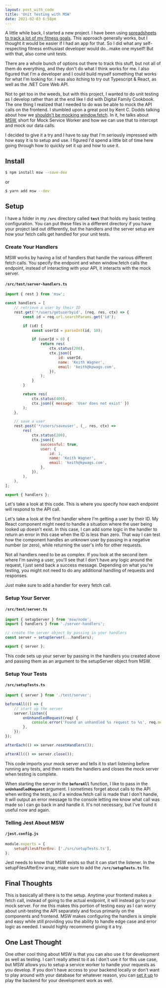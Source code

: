 ```yaml
---
layout: post_with_code
title: 'Unit Testing with MSW'
date: 2021-02-03 6:58pm
---
```


A little while back, I started a new project. I have been using [spreadsheets to track a lot of my fitness goals](https://kpwags.com/2020/01/21/tracking-my-fitness-journey.html). This approach generally works, but I thought it would be easier if I had an app for that. So I did what any self-respecting fitness enthusiast developer would do...make one myself! But with that, also come unit tests.

There are a whole bunch of options out there to track this stuff, but not all of them do everything, and they don't do what I think works for me. I also figured that I'm a developer and I could build myself something that works for what I'm looking for. I was also itching to try out Typescript & React, as well as the .NET Core Web API.

Not to get too in the weeds, but with this project, I wanted to do unit testing as I develop rather than at the end like I did with Digital Family Cookbook. The one thing I realized that I needed to do was be able to mock the API calls on the frontend. I stumbled upon a great post by Kent C. Dodds talking about how we [shouldn't be mocking window.fetch](https://kentcdodds.com/blog/stop-mocking-fetch). In it, he talks about [MSW](https://github.com/mswjs/msw), short for Mock Service Worker and how we can use that to intercept and mock our data calls.

I decided to give it a try and I have to say that I'm seriously impressed with how easy it is to setup and use. I figured I'd spend a little bit of time here going through how to quickly set it up and how to use it.

## Install

```bash
$ npm install msw --save-dev
```

or

```bash
$ yarn add msw --dev
```

## Setup

I have a folder in my **`/src`** directory called **`test`** that holds my basic testing configuration. You can put these files in a different directory if you have your project laid out differently, but the handlers and the server setup are how your fetch calls get handled for your unit tests.

### Create Your Handlers

MSW works by having a list of handlers that handle the various different fetch calls. You specify the endpoint and when window.fetch calls the endpoint, instead of interacting with your API, it interacts with the mock server.

#### `/src/test/server-handlers.ts`

```js
import { rest } from 'msw';

const handlers = [
    // retrieve a user by their ID
    rest.get('*/users/getuserbyid', (req, res, ctx) => {
        const id = req.url.searchParams.get('id');

        if (id) {
            const userId = parseInt(id, 10);

            if (userId > 0) {
                return res(
                    ctx.status(200),
                    ctx.json({
                        id: userId,
                        name: 'Keith Wagner',
                        email: 'keith@kpwags.com',
                    }),
                );
            }
        }

        return res(
            ctx.status(400),
            ctx.json({ message: 'User does not exist' })
        );
    },

    // save a user
    rest.post('*/users/saveuser', (_, res, ctx) =>
        res(
            ctx.status(200),
            ctx.json({
                successful: true,
                user: {
                    id: 1,
                    name: 'Keith Wagner',
                    email: 'keith@kpwags.com',
                },
            }),
        ),
    ),
];

export { handlers };
```

Let's take a look at this code. This is where you specify how each endpoint will respond to the API call.

Let's take a look at the first handler where I'm getting a user by their ID. My React component might need to handle a situation where the user being looked up doesn't exist. In this case, I can add some logic in the handler to return an error in this case when the ID is less than zero. That way I can test how the component handles an unknown user by passing in a negative number (or zero), while returning the user's info for other requests.

Not all handlers need to be as complex. If you look at the second item where I'm saving a user, you'll see that I don't have any logic around the request, I just send back a success message. Depending on what you're testing, you might not need to do any additional handling of requests and responses.

Just make sure to add a handler for every fetch call.

### Setup Your Server

#### `/src/test/server.ts`

```js
import { setupServer } from 'msw/node';
import { handlers } from './server-handlers';

// create the server object by passing in your handlers
const server = setupServer(...handlers);

export { server };
```

This code sets up your server by passing in the handlers you created above and passing them as an argument to the setupServer object from MSW.

### Setup Your Tests

#### `/src/setupTests.ts`

```js
import { server } from './test/server';

beforeAll(() => {
    // start up the server
    server.listen({
        onUnhandledRequest(req) {
            console.error('Found an unhandled %s request to %s', req.method, req.url.href);
        },
    });
});

afterEach(() => server.resetHandlers());

afterAll(() => server.close());
```

This code imports your mock server and tells it to start listening before running any tests, and then resets the handlers and closes the mock server when testing is complete.

When starting the server in the **`beforeAll`** function, I like to pass in the **`onUnhandledRequest`** argument. I sometimes forget about calls to the API when writing the tests, so if a window.fetch call is made that I don't handle, it will output an error message to the console letting me know what call was made so I can go back in and handle it. It's not necessary, but I've found it useful now and again.

### Telling Jest About MSW

#### `/jest.config.js`

```js
module.exports = {
    setupFilesAfterEnv: ['./src/setupTests.ts'],
};
```

Jest needs to know that MSW exists so that it can start the listener. In the setupFilesAfterEnv array, make sure to add the **`/src/setupTests.ts`** file.

## Final Thoughts

This is basically all there is to the setup. Anytime your frontend makes a fetch call, instead of going to the actual endpoint, it will instead go to your mock server. For me this makes this portion of testing easy as I can worry about unit-testing the API separately and focus primarily on the components and frontend. MSW makes configuring the handlers is simple and easy while still providing you the ability to handle edge case and error logic as needed. I would highly recommend giving it a try.

## One Last Thought

One other cool thing about MSW is that you can also use it for development as well as testing. I can't really attest to it as I don't use it for this use case, but MSW allows you to setup a service worker to handle your requests as you develop. If you don't have access to your backend locally or don't want to play around with your database for whatever reason, you can [set it up](https://mswjs.io/docs/getting-started/integrate/browser) to play the backend for your development work as well.
